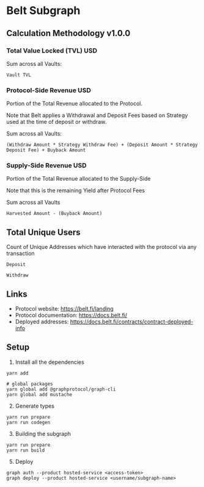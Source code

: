 # Belt Subgraph

## Calculation Methodology v1.0.0

### Total Value Locked (TVL) USD

Sum across all Vaults:

`Vault TVL`

### Protocol-Side Revenue USD

Portion of the Total Revenue allocated to the Protocol.

Note that Belt applies a Withdrawal and Deposit Fees based on Strategy used at the time of deposit or withdraw.

Sum across all Vaults:

`(Withdraw Amount * Strategy Withdraw Fee) + (Deposit Amount * Strategy Deposit Fee) + Buyback Amount`

### Supply-Side Revenue USD

Portion of the Total Revenue allocated to the Supply-Side

Note that this is the remaining Yield after Protocol Fees

Sum across all Vaults

`Harvested Amount - (Buyback Amount)`

## Total Unique Users

Count of Unique Addresses which have interacted with the protocol via any transaction

`Deposit`

`Withdraw`

## Links

- Protocol website: https://belt.fi/landing
- Protocol documentation: https://docs.belt.fi/
- Deployed addresses: https://docs.belt.fi/contracts/contract-deployed-info

## Setup

1. Install all the dependencies

```
yarn add

# global packages
yarn global add @graphprotocol/graph-cli
yarn global add mustache
```

2. Generate types

```
yarn run prepare
yarn run codegen
```

3. Building the subgraph

```
yarn run prepare
yarn run build
```

5. Deploy

```
graph auth --product hosted-service <access-token>
graph deploy --product hosted-service <username/subgraph-name>
```

